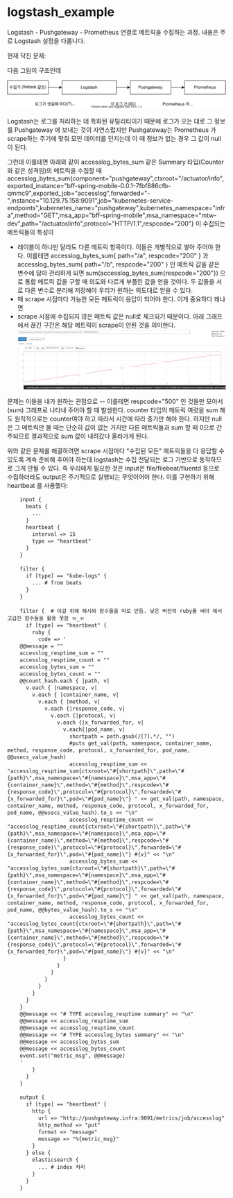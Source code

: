 # logstash_example
Logstash - Pushgateway - Prometheus 연결로 메트릭을 수집하는 과정.
내용은 주로 Logstash 설정을 다룹니다.

현재 닥친 문제:

다음 그림이 구조인데

![Architecture](https://github.com/anabaral/logstash_example/blob/master/Logstash-Pushgateway-AccessLog%EB%A9%94%ED%8A%B8%EB%A6%AD%EC%88%98%EC%A7%91%EA%B5%AC%EC%A1%B0.svg)

Logstash는 로그를 처리하는 데 특화된 유틸리티이기 때문에 로그가 오는 대로 그 정보를 Pushgateway 에 보내는 것이 자연스럽지만
Pushgateway는 Prometheus 가 scrape하는 주기에 맞춰 모인 데이터를 던지는데 이 때 정보가 없는 경우 그 값이 null 이 된다.

그런데 이를테면 아래와 같이 accesslog_bytes_sum 같은 Summary 타입(Counter와 같은 성격임)의 메트릭을 수집할 때 
accesslog_bytes_sum{component="pushgateway",ctxroot="/actuator/info",exported_instance="bff-spring-mobile-0.0.1-7fbf886cfb-qmmc9",exported_job="accesslog",forwarded="-",instance="10.129.75.158:9091",job="kubernetes-service-endpoints",kubernetes_name="pushgateway",kubernetes_namespace="infra",method="GET",msa_app="bff-spring-mobile",msa_namespace="mtw-dev",path="/actuator/info",protocol="HTTP/1.1",respcode="200"} 
이 수집되는 메트릭들의 특성이
* 레이블이 하나만 달라도 다른 메트릭 항목이다. 이들은 개별적으로 쌓아 주어야 한다.
  이를테면 accesslog_bytes_sum{ path="/a", respcode="200" } 과 accesslog_bytes_sum{ path="/b", respcode="200" } 인 메트릭 값을 같은 변수에 담아 관리하게 되면 sum(accesslog_bytes_sum{respcode="200"}) 으로 통합 메트릭 값을 구할 때 의도와 다르게 부풀린 값을 얻을 것이다. 두 값들을 서로 다른 변수로 분리해 저장해야 우리가 원하는 의도대로 얻을 수 있다.
* 매 scrape 시점마다 가능한 모든 메트릭이 응답이 되어야 한다. 이게 중요하다 왜냐면
* scrape 시점에 수집되지 않은 메트릭 값은 null로 체크되기 때문이다. 아래 그래프에서 끊긴 구간은 해당 메트릭이 scrape이 안된 것을 의미한다. 
  ![null_value_graph](https://github.com/anabaral/logstash_example/blob/master/prometheus%20null%20value.png?raw=true)

문제는 이들을 내가 원하는 관점으로 -- 이를테면 respcode="500" 인 것들만 모아서(sum) 그래프로 나타내 주어야 할 때 발생한다. 
counter 타입의 메트릭 여럿을 sum 해도 원칙적으로는 counter여야 하고 따라서 시간에 따라 증가만 해야 한다. 하지만 null 은 그 메트릭만 볼 때는 단순히 값이 없는 거지만 다른 메트릭들과 sum 할 때 0으로 간주되므로 결과적으로 sum 값이 내려갔다 올라가게 된다.

위와 같은 문제를 해결하려면 scrape 시점마다 "수집된 모든" 메트릭들을 다 응답할 수 있도록 계속 준비해 주어야 하는데
logstash는 수집 전달되는 로그 기반으로 동작하므로 그게 안될 수 있다.
즉 우리에게 필요한 것은 input은 file/filebeat/fluentd 등으로 수집하더라도 output은 주기적으로 실행되는 무엇이어야 한다.
이를 구현하기 위해 heartbeat 를 사용했다:

```
    input {
      beats {
        ...
      }
      heartbeat {
        interval => 15
        type => "heartbeat"
      }
    }

    filter {
      if [type] == "kube-logs" {
        ... # from beats
      }
    }

    filter {  # 이걸 위해 해시와 함수들을 따로 만듬. 낮은 버전의 ruby를 써야 해서 고급진 함수들을 활용 못함 ㅠ_ㅠ
      if [type] == "heartbeat" {
        ruby {
          code => '
    @@message = ""
    accesslog_resptime_sum = ""
    accesslog_resptime_count = ""
    accesslog_bytes_sum = ""
    accesslog_bytes_count = ""
    @@count_hash.each { |path, v|
      v.each { |namespace, v|
        v.each { |container_name, v|
          v.each { |method, v|
            v.each {|response_code, v|
              v.each {|protocol, v|
                v.each {|x_forwarded_for, v|
                  v.each{|pod_name, v|
                    shortpath = path.gsub(/[?].*/, "")
                    #puts get_val(path, namespace, container_name, method, response_code, protocol, x_forwarded_for, pod_name, @@usecs_value_hash)
                    accesslog_resptime_sum << "accesslog_resptime_sum{ctxroot=\"#{shortpath}\",path=\"#{path}\",msa_namespace=\"#{namespace}\",msa_app=\"#{container_name}\",method=\"#{method}\",respcode=\"#{response_code}\",protocol=\"#{protocol}\",forwarded=\"#{x_forwarded_for}\",pod=\"#{pod_name}\"} " << get_val(path, namespace, container_name, method, response_code, protocol, x_forwarded_for, pod_name, @@usecs_value_hash).to_s << "\n"
                    accesslog_resptime_count << "accesslog_resptime_count{ctxroot=\"#{shortpath}\",path=\"#{path}\",msa_namespace=\"#{namespace}\",msa_app=\"#{container_name}\",method=\"#{method}\",respcode=\"#{response_code}\",protocol=\"#{protocol}\",forwarded=\"#{x_forwarded_for}\",pod=\"#{pod_name}\"} #{v}" << "\n"
                    accesslog_bytes_sum << "accesslog_bytes_sum{ctxroot=\"#{shortpath}\",path=\"#{path}\",msa_namespace=\"#{namespace}\",msa_app=\"#{container_name}\",method=\"#{method}\",respcode=\"#{response_code}\",protocol=\"#{protocol}\",forwarded=\"#{x_forwarded_for}\",pod=\"#{pod_name}\"} " << get_val(path, namespace, container_name, method, response_code, protocol, x_forwarded_for, pod_name, @@bytes_value_hash).to_s << "\n"
                    accesslog_bytes_count << "accesslog_bytes_count{ctxroot=\"#{shortpath}\",path=\"#{path}\",msa_namespace=\"#{namespace}\",msa_app=\"#{container_name}\",method=\"#{method}\",respcode=\"#{response_code}\",protocol=\"#{protocol}\",forwarded=\"#{x_forwarded_for}\",pod=\"#{pod_name}\"} #{v}" << "\n"
                  }
                }
              }
            }
          }
        }
      }
    }
    @@message << "# TYPE accesslog_resptime summary" << "\n"
    @@message << accesslog_resptime_sum
    @@message << accesslog_resptime_count
    @@message << "# TYPE accesslog_bytes summary" << "\n"
    @@message << accesslog_bytes_sum
    @@message << accesslog_bytes_count
    event.set("metric_msg", @@message)
    '
        }
      }
    }

    output {
      if [type] == "heartbeat" {
        http {
          url => "http://pushgateway.infra:9091/metrics/job/accesslog"
          http_method => "put"
          format => "message"
          message => "%{metric_msg}"
        }
      } else {
        elasticsearch {
          ... # index 처리
        }
      }
    }
```


